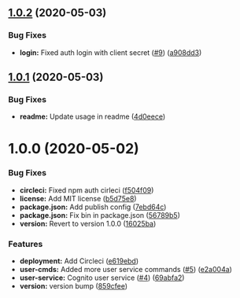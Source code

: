 ## [1.0.2](https://github.com/sungly/cognito-cli/compare/v1.0.1...v1.0.2) (2020-05-03)


### Bug Fixes

* **login:** Fixed auth login with client secret ([#9](https://github.com/sungly/cognito-cli/issues/9)) ([a908dd3](https://github.com/sungly/cognito-cli/commit/a908dd38ac52a58ce8c9faca2fb7b0eb73c8bda4))

## [1.0.1](https://github.com/sungly/cognito-cli/compare/v1.0.0...v1.0.1) (2020-05-03)


### Bug Fixes

* **readme:** Update usage in readme ([4d0eece](https://github.com/sungly/cognito-cli/commit/4d0eece05b2708cc9a1236c94b03cc4ef5dbfbcb))

# 1.0.0 (2020-05-02)


### Bug Fixes

* **circleci:** Fixed npm auth cirleci ([f504f09](https://github.com/sungly/cognito-cli/commit/f504f0912fcf9e08ad5eff3bdac94d3e088cd6c1))
* **license:** Add MIT license ([b5d75e8](https://github.com/sungly/cognito-cli/commit/b5d75e807449341d24b2f188798f03fc0656cd20))
* **package.json:** Add publish config ([7ebd64c](https://github.com/sungly/cognito-cli/commit/7ebd64c4020887a3b24c8c785b02ed1d6dc0c817))
* **package.json:** Fix bin in package.json ([56789b5](https://github.com/sungly/cognito-cli/commit/56789b5933d2e357b7f7758a22720a9b58c74f69))
* **version:** Revert to version 1.0.0 ([16025ba](https://github.com/sungly/cognito-cli/commit/16025ba420b3f326e4bdafb3fef458919c35c8f2))


### Features

* **deployment:** Add Circleci ([e619ebd](https://github.com/sungly/cognito-cli/commit/e619ebdcc508128808179aaf35b3a934a8eb8c3c))
* **user-cmds:** Added more user service commands ([#5](https://github.com/sungly/cognito-cli/issues/5)) ([e2a004a](https://github.com/sungly/cognito-cli/commit/e2a004a19fc748e7c84624bc62d4490f6dcc1f9e))
* **user-service:** Cognito user service ([#4](https://github.com/sungly/cognito-cli/issues/4)) ([69abfa2](https://github.com/sungly/cognito-cli/commit/69abfa2e51dbb59bae464aa1feb4c42869972071))
* **version:** version bump ([859cfee](https://github.com/sungly/cognito-cli/commit/859cfeefb1b225980130f1691d186b307e6ed762))
